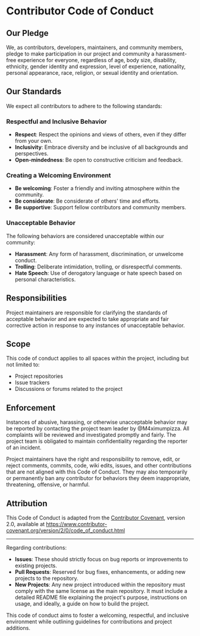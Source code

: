 # Contributor Code of Conduct

## Our Pledge
We, as contributors, developers, maintainers, and community members, pledge to make participation in our project and community a harassment-free experience for everyone, regardless of age, body size, disability, ethnicity, gender identity and expression, level of experience, nationality, personal appearance, race, religion, or sexual identity and orientation.

## Our Standards
We expect all contributors to adhere to the following standards:

### Respectful and Inclusive Behavior
- **Respect**: Respect the opinions and views of others, even if they differ from your own.
- **Inclusivity**: Embrace diversity and be inclusive of all backgrounds and perspectives.
- **Open-mindedness**: Be open to constructive criticism and feedback.

### Creating a Welcoming Environment
- **Be welcoming**: Foster a friendly and inviting atmosphere within the community.
- **Be considerate**: Be considerate of others' time and efforts.
- **Be supportive**: Support fellow contributors and community members.

### Unacceptable Behavior
The following behaviors are considered unacceptable within our community:
- **Harassment**: Any form of harassment, discrimination, or unwelcome conduct.
- **Trolling**: Deliberate intimidation, trolling, or disrespectful comments.
- **Hate Speech**: Use of derogatory language or hate speech based on personal characteristics.

## Responsibilities
Project maintainers are responsible for clarifying the standards of acceptable behavior and are expected to take appropriate and fair corrective action in response to any instances of unacceptable behavior.

## Scope
This code of conduct applies to all spaces within the project, including but not limited to:
- Project repositories
- Issue trackers
- Discussions or forums related to the project

## Enforcement
Instances of abusive, harassing, or otherwise unacceptable behavior may be reported by contacting the project team leader by @M4ximumpizza. All complaints will be reviewed and investigated promptly and fairly. The project team is obligated to maintain confidentiality regarding the reporter of an incident.

Project maintainers have the right and responsibility to remove, edit, or reject comments, commits, code, wiki edits, issues, and other contributions that are not aligned with this Code of Conduct. They may also temporarily or permanently ban any contributor for behaviors they deem inappropriate, threatening, offensive, or harmful.

## Attribution
This Code of Conduct is adapted from the [Contributor Covenant](https://www.contributor-covenant.org), version 2.0, available at https://www.contributor-covenant.org/version/2/0/code_of_conduct.html

---

Regarding contributions:
- **Issues**: These should strictly focus on bug reports or improvements to existing projects.
- **Pull Requests**: Reserved for bug fixes, enhancements, or adding new projects to the repository.
- **New Projects**: Any new project introduced within the repository must comply with the same license as the main repository. It must include a detailed README file explaining the project's purpose, instructions on usage, and ideally, a guide on how to build the project.

This code of conduct aims to foster a welcoming, respectful, and inclusive environment while outlining guidelines for contributions and project additions.